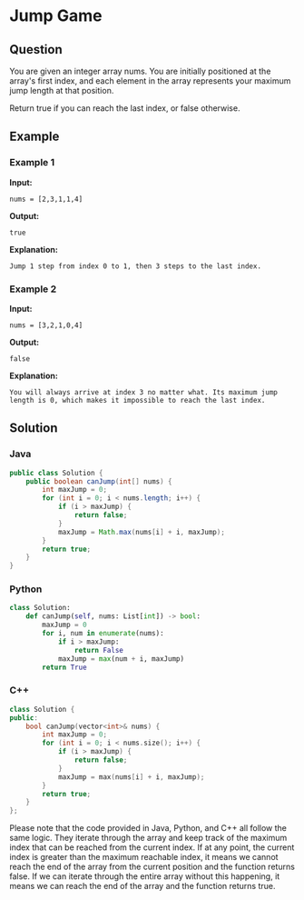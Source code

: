 # Jump Game

## Question

You are given an integer array nums. You are initially positioned at the array's first index, and each element in the array represents your maximum jump length at that position.

Return true if you can reach the last index, or false otherwise.

## Example

### Example 1

**Input:** 

    nums = [2,3,1,1,4]

**Output:** 

    true

**Explanation:**

    Jump 1 step from index 0 to 1, then 3 steps to the last index.

### Example 2

**Input:** 

    nums = [3,2,1,0,4]

**Output:** 

    false

**Explanation:**

    You will always arrive at index 3 no matter what. Its maximum jump length is 0, which makes it impossible to reach the last index.

## Solution

### Java

```java
public class Solution {
    public boolean canJump(int[] nums) {
        int maxJump = 0;
        for (int i = 0; i < nums.length; i++) {
            if (i > maxJump) {
                return false;
            }
            maxJump = Math.max(nums[i] + i, maxJump);
        }
        return true;
    }
}
```

### Python

```python
class Solution:
    def canJump(self, nums: List[int]) -> bool:
        maxJump = 0
        for i, num in enumerate(nums):
            if i > maxJump:
                return False
            maxJump = max(num + i, maxJump)
        return True
```

### C++

```cpp
class Solution {
public:
    bool canJump(vector<int>& nums) {
        int maxJump = 0;
        for (int i = 0; i < nums.size(); i++) {
            if (i > maxJump) {
                return false;
            }
            maxJump = max(nums[i] + i, maxJump);
        }
        return true;
    }
};
```

Please note that the code provided in Java, Python, and C++ all follow the same logic. They iterate through the array and keep track of the maximum index that can be reached from the current index. If at any point, the current index is greater than the maximum reachable index, it means we cannot reach the end of the array from the current position and the function returns false. If we can iterate through the entire array without this happening, it means we can reach the end of the array and the function returns true.
```
